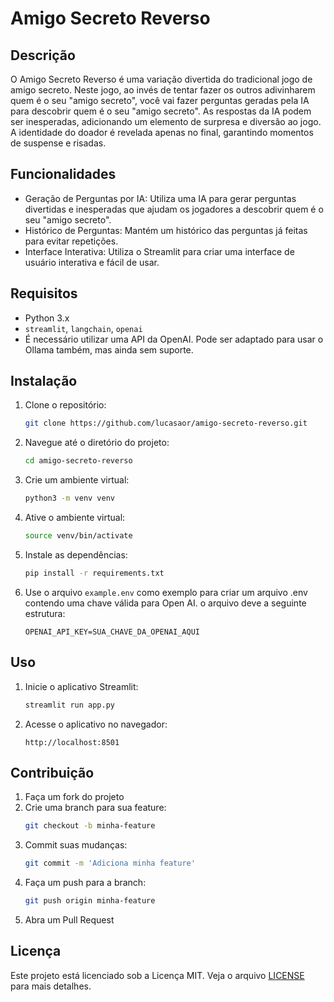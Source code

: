 # Amigo Secreto Reverso

## Descrição
O Amigo Secreto Reverso é uma variação divertida do tradicional jogo de amigo secreto. Neste jogo, ao invés de tentar fazer os outros adivinharem quem é o seu "amigo secreto", você vai fazer perguntas geradas pela IA para descobrir quem é o seu "amigo secreto". As respostas da IA podem ser inesperadas, adicionando um elemento de surpresa e diversão ao jogo. A identidade do doador é revelada apenas no final, garantindo momentos de suspense e risadas.

## Funcionalidades
- Geração de Perguntas por IA: Utiliza uma IA para gerar perguntas divertidas e inesperadas que ajudam os jogadores a descobrir quem é o seu "amigo secreto".
- Histórico de Perguntas: Mantém um histórico das perguntas já feitas para evitar repetições.
- Interface Interativa: Utiliza o Streamlit para criar uma interface de usuário interativa e fácil de usar.

## Requisitos
- Python 3.x
- `streamlit`, `langchain`, `openai`
- É necessário utilizar uma API da OpenAI. Pode ser adaptado para usar o Ollama também, mas ainda sem suporte.

## Instalação
1. Clone o repositório:
    ```bash
    git clone https://github.com/lucasaor/amigo-secreto-reverso.git
    ```
2. Navegue até o diretório do projeto:
    ```bash
    cd amigo-secreto-reverso
    ```
3. Crie um ambiente virtual:
    ```bash
    python3 -m venv venv
    ```
4. Ative o ambiente virtual:
    ```bash
    source venv/bin/activate
    ```
5. Instale as dependências:
    ```bash
    pip install -r requirements.txt
    ```
6. Use o arquivo `example.env` como exemplo para criar um arquivo .env contendo uma chave válida para Open AI. o arquivo deve a seguinte estrutura:
    ```
    OPENAI_API_KEY=SUA_CHAVE_DA_OPENAI_AQUI
    ```


## Uso
1. Inicie o aplicativo Streamlit:
    ```bash
    streamlit run app.py
    ```
2. Acesse o aplicativo no navegador:
    ```
    http://localhost:8501
    ```

## Contribuição
1. Faça um fork do projeto
2. Crie uma branch para sua feature:
    ```bash
    git checkout -b minha-feature
    ```
3. Commit suas mudanças:
    ```bash
    git commit -m 'Adiciona minha feature'
    ```
4. Faça um push para a branch:
    ```bash
    git push origin minha-feature
    ```
5. Abra um Pull Request

## Licença
Este projeto está licenciado sob a Licença MIT. Veja o arquivo [LICENSE](LICENSE) para mais detalhes.